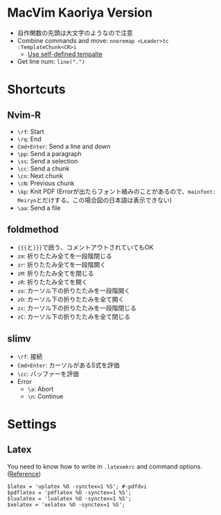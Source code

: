 # MacVim Kaoriya Version
* 自作関数の先頭は大文字のようなので注意
* Combine commands and move: `nnoremap <Leader>tc :TemplateChunk<CR>i`
    * [Use self-defined tempalte](https://stackoverflow.com/questions/690386/writing-a-vim-function-to-insert-a-block-of-static-text)
* Get line num: `line(".")`

# Shortcuts
## Nvim-R
* `\rf`: Start
* `\rq`: End
* `Cmd+Enter`: Send a line and down
* `\pp`: Send a paragraph
* `\ss`: Send a selection
* `\cc`: Send a chunk
* `\cn`: Next chunk
* `\cN`: Previous chunk
* `\kp`: Knit PDF (Errorが出たらフォント絡みのことがあるので、`mainfont: Meiryo`とだけする。この場合図の日本語は表示できない)
* `\aa`: Send a file

## foldmethod
* `{{{`と`}}}`で囲う、コメントアウトされていてもOK
* `zm`: 折りたたみ全てを一段階閉じる
* `zr`: 折りたたみ全てを一段階開く
* `zM`: 折りたたみ全てを閉じる
* `zR`: 折りたたみ全てを開く
* `zo`: カーソル下の折りたたみを一段階開く
* `zO`: カーソル下の折りたたみを全て開く
* `zc`: カーソル下の折りたたみを一段階閉じる
* `zC`: カーソル下の折りたたみを全て閉じる


## slimv
* `\rf`: 接続
* `Cmd+Enter`: カーソルがあるS式を評価
* `\cc`: バッファーを評価
* Error
  * `\a`: Abort
  * `\n`: Continue

# Settings
## Latex
You need to know how to write in `.latexmkrc` and command options. ([Reference](https://texwiki.texjp.org/?Latexmk))
```
$latex = 'uplatex %O -synctex=1 %S'; #-pdfdvi
$pdflatex = 'pdflatex %O -synctex=1 %S';
$lualatex = 'lualatex %O -synctex=1 %S';
$xelatex = 'xelatex %O -synctex=1 %S';
```

